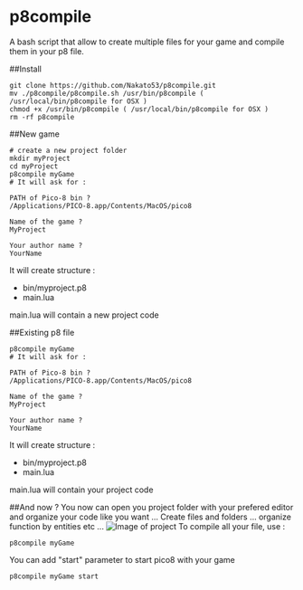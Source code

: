 # p8compile


A bash script that allow to create multiple files for your game and compile them in your p8 file.

##Install
```
git clone https://github.com/Nakato53/p8compile.git
mv ./p8compile/p8compile.sh /usr/bin/p8compile ( /usr/local/bin/p8compile for OSX )
chmod +x /usr/bin/p8compile ( /usr/local/bin/p8compile for OSX )
rm -rf p8compile
```

##New game
```
# create a new project folder
mkdir myProject
cd myProject
p8compile myGame
# It will ask for :

PATH of Pico-8 bin ?
/Applications/PICO-8.app/Contents/MacOS/pico8

Name of the game ?
MyProject

Your author name ?
YourName
```

It will create structure :
  - bin/myproject.p8
  - main.lua

main.lua will contain a new project code


##Existing p8 file
```
p8compile myGame
# It will ask for :

PATH of Pico-8 bin ?
/Applications/PICO-8.app/Contents/MacOS/pico8

Name of the game ?
MyProject

Your author name ?
YourName
```

It will create structure :
  - bin/myproject.p8
  - main.lua

main.lua will contain your project code


##And now ?
You now can open you project folder with your prefered editor and organize your code like you want ...
Create files and folders ... organize function by entities etc ...
![Image of project](https://i.imgur.com/N5NfDjQ.png)
To compile all your file, use :
```
p8compile myGame
```

You can add "start" parameter to start pico8 with your game

```
p8compile myGame start
```